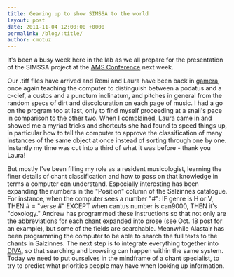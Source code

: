```yaml
---
title: Gearing up to show SIMSSA to the world
layout: post
date: 2011-11-04 12:00:00 +0000
permalink: /blog/:title/
author: cmotuz
---
```


It's been a busy week here in the lab as we all prepare for the presentation of the SIMSSA project at the [AMS Conference](http://www.ams-net.org/sanfrancisco/) next week.

Our .tiff files have arrived and Remi and Laura have been back in [gamera](http://gamera.informatik.hsnr.de/), once again teaching the computer to distinguish between a podatus and a c-clef, a custos and a punctum inclinatum, and pitches in general from the random specs of dirt and discolouration on each page of music. I had a go on the program too at last, only to find myself proceeding at a snail's pace in comparison to the other two. When I complained, Laura came in and showed me a myriad tricks and shortcuts she had found to speed things up, in particular how to tell the computer to approve the classification of many instances of the same object at once instead of sorting through one by one. Instantly my time was cut into a third of what it was before - thank you Laura!

But mostly I've been filling my role as a resident musicologist, learning the finer details of chant classification and how to pass on that knowledge in terms a computer can understand. Especially interesting has been expanding the numbers in the "Position" column of the Salzinnes catalogue. For instance, when the computer sees a number "#": IF genre is H or V, THEN # = "verse #" EXCEPT when cantus number is can9000, THEN it's "doxology." Andrew has programmed these instructions so that not only are the abbreviations for each chant expanded into prose (see Oct. 18 post for an example), but some of the fields are searchable. Meanwhile Alastair has been programming the computer to be able to search the full texts to the chants in Salzinnes. The next step is to integrate everything together into [DIVA](http://ddmal.github.io/diva.js/), so that searching and browsing can happen within the same system. Today we need to put ourselves in the mindframe of a chant specialist, to try to predict what priorities people may have when looking up information.
